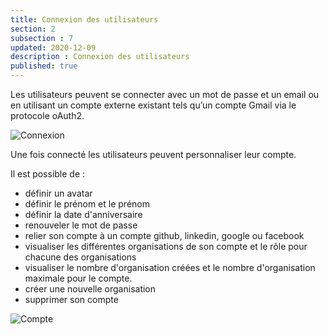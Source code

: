 ```yaml
---
title: Connexion des utilisateurs
section: 2
subsection : 7
updated: 2020-12-09
description : Connexion des utilisateurs
published: true
---
```

Les utilisateurs peuvent se connecter avec un mot de passe et un email ou en utilisant un compte externe existant tels qu’un compte Gmail via le protocole oAuth2.

![Connexion](./images/functional-presentation/connexion.jpg)


Une fois connecté les utilisateurs peuvent personnaliser leur compte.

Il est possible de :
* définir un avatar
* définir le prénom et le prénom  
* définir la date d'anniversaire
* renouveler le mot de passe
* relier son compte à un compte github, linkedin, google ou facebook
* visualiser les différentes organisations de son compte et le rôle pour chacune des organisations
* visualiser le nombre d'organisation créées et le nombre d'organisation maximale pour le compte.
* créer une nouvelle organisation
* supprimer son compte

![Compte](./images/functional-presentation/compte.jpg)
